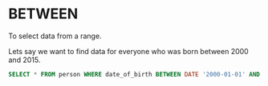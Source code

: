 # BETWEEN

To select data from a range.

Lets say we want to find data for everyone who was born between 2000 and 2015. 

```SQL
SELECT * FROM person WHERE date_of_birth BETWEEN DATE '2000-01-01' AND '2015-01-01';
```